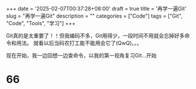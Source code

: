 +++
date = '2025-02-07T00:37:28+08:00'
draft = true
title = '再学一遍Git'
slug = "再学一遍Git"
description = ""
categories = ["Code"]
tags = ["Git", "Code", "Tools", "学习"]
+++

Git真的是太重要了！！但我编码不多，Git用得少，一段时间不用就会忘掉好多命令和用法。
就看以后当码农打工能不能用会它了(QwQ)。。。

现在开始，我一边回想一边查命令，以我的第一视角复习Git...开始

# 66
